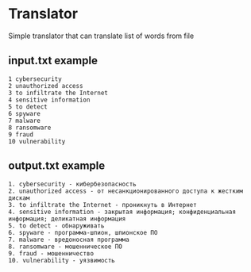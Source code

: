 # Translator
Simple translator that can translate list of words from file
## input.txt example
```text
1 cybersecurity
2 unauthorized access
3 to infiltrate the Internet
4 sensitive information
5 to detect
6 spyware
7 malware
8 ransomware
9 fraud
10 vulnerability
```
## output.txt example
```text
1. cybersecurity - кибербезопасность
2. unauthorized access - от несанкционированного доступа к жестким дискам
3. to infiltrate the Internet - проникнуть в Интернет
4. sensitive information - закрытая информация; конфиденциальная информация; деликатная информация
5. to detect - обнаруживать
6. spyware - программа-шпион, шпионское ПО
7. malware - вредоносная программа
8. ransomware - мошенническое ПО
9. fraud - мошенничество
10. vulnerability - уязвимость
```